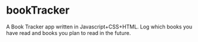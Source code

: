 # bookTracker
A Book Tracker app written in Javascript+CSS+HTML. Log which books you have read and books you plan to read in the future.
